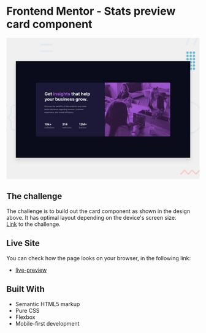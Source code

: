 # Frontend Mentor - Stats preview card component

![Design preview for the Stats preview card component coding challenge](./design/desktop-preview.jpg)

## The challenge

The challenge is to build out the card component as shown in the design above. It has optimal layout depending on the device's screen size.
<br>
[Link](https://www.frontendmentor.io/challenges/stats-preview-card-component-8JqbgoU62) to the challenge. 

## Live Site

You can check how the page looks on your browser, in the following link:

- [live-preview](https://comp-card-01.netlify.app)

## Built With

- Semantic HTML5 markup
- Pure CSS
- Flexbox
- Mobile-first development
